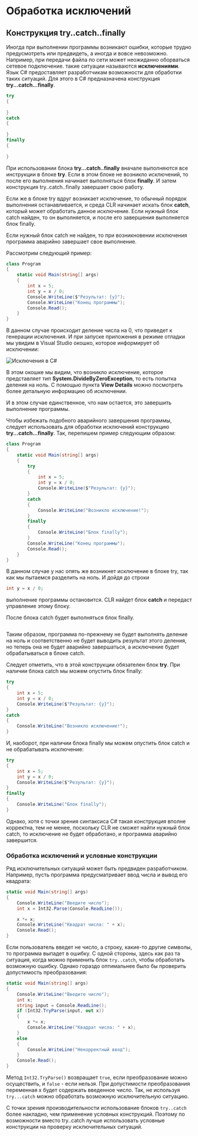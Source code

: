 # Обработка исключений

## Конструкция try..catch..finally

Иногда при выполнении программы возникают ошибки, которые трудно предусмотреть или предвидеть, а  иногда и вовсе невозможно. Например, при передачи файла по сети может неожиданно оборваться сетевое подключение. 
такие ситуации называются **исключениями**. Язык C# предоставляет разработчикам возможности для обработки таких ситуаций. Для этого 
в C# предназначена конструкция **try...catch...finally**.

```cs
try
{
    
}
catch
{
    
}
finally
{
    
}
```

При использовании блока **try...catch..finally** вначале выполняются все инструкции в блоке **try**. Если в 
этом блоке не возникло исключений, то после его выполнения начинает выполняться блок **finally**. И затем конструкция try..catch..finally 
завершает свою работу.

Если же в блоке try вдруг возникает исключение, то обычный порядок выполнения останавливается, и среда CLR 
начинает искать блок **catch**, который может обработать данное исключение. Если нужный блок 
catch найден, то он выполняется, и после его завершения выполняется блок finally.

Если нужный блок catch не найден, то при возникновении исключения программа аварийно завершает свое выполнение.

Рассмотрим следующий пример:

```cs
class Program
{
    static void Main(string[] args)
    {
        int x = 5;
        int y = x / 0;
        Console.WriteLine($"Результат: {y}");
        Console.WriteLine("Конец программы");
        Console.Read();
    }
}
```

В данном случае происходит деление числа на 0, что приведет к генерации исключения. И при запуске приложения в 
режиме отладки мы увидим в Visual Studio окошко, которое информирует об исключении:

![Исключения в C#](https://metanit.com/sharp/tutorial/./pics/2.10.png)

В этом окошке мы видим, что возникло исключение, которое представляет тип **System.DivideByZeroException**, 
то есть попытка деления на ноль. С помощью пункта **View Details** можно посмотреть более детальную информацию об исключении.

И в этом случае единственное, что нам остается, это завершить выполнение программы.

Чтобы избежать подобного аварийного завершения программы, следует использовать для обработки исключений конструкцию 
**try...catch...finally**. Так, перепишем пример следующим образом:

```cs
class Program
{
    static void Main(string[] args)
    {
        try
        {
            int x = 5;
            int y = x / 0;
            Console.WriteLine($"Результат: {y}");
        }
        catch
        {
            Console.WriteLine("Возникло исключение!");
        }
        finally
        {
            Console.WriteLine("Блок finally");
        }
        Console.WriteLine("Конец программы");
        Console.Read();
    }
}
```

В данном случае у нас опять же возникнет исключение в блоке try, так как мы пытаемся разделить на ноль. 
И дойдя до строки

```cs
int y = x / 0;
```

выполнение программы остановится. CLR найдет блок **catch** и передаст управление этому блоку.

После блока catch будет выполняться блок finally.

```

```

Таким образом, программа по-прежнему не будет выполнять деление на ноль и соответственно не будет выводить результат этого деления, 
но теперь она не будет аварийно завершаться, а исключение будет обрабатываться в блоке catch.

Следует отметить, что в этой конструкции обязателен блок **try**. При наличии блока catch мы можем опустить блок finally:

```cs
try
{
    int x = 5;
    int y = x / 0;
    Console.WriteLine($"Результат: {y}");
}
catch
{
    Console.WriteLine("Возникло исключение!");
}
```

И, наоборот, при наличии блока finally мы можем опустить блок catch и не обрабатывать исключение:

```cs
try
{
    int x = 5;
    int y = x / 0;
    Console.WriteLine($"Результат: {y}");
}
finally
{
    Console.WriteLine("Блок finally");
}
```

Однако, хотя с точки зрения синтаксиса C# такая конструкция вполне корректна, тем не менее, поскольку CLR не сможет найти нужный блок 
catch, то исключение не будет обработано, и программа аварийно завершится.

### Обработка исключений и условные конструкции

Ряд исключительных ситуаций может быть предвиден разработчиком. Например, пусть программа предусматривает ввод числа и вывод его квадрата:

```cs
static void Main(string[] args)
{
    Console.WriteLine("Введите число");
    int x = Int32.Parse(Console.ReadLine());

    x *= x;
    Console.WriteLine("Квадрат числа: " + x);
    Console.Read();
}
```

Если пользователь введет не число, а строку, какие-то другие символы, то программа выпадет в ошибку. С одной стороны, здесь как раз та ситуация, когда можно применить блок 
`try..catch`, чтобы обработать возможную ошибку. Однако гораздо оптимальнее было бы проверить допустимость преобразования:

```cs
static void Main(string[] args)
{
    Console.WriteLine("Введите число");
    int x;
    string input = Console.ReadLine();
    if (Int32.TryParse(input, out x))
    {
        x *= x;
        Console.WriteLine("Квадрат числа: " + x);
    }
    else
    {
        Console.WriteLine("Некорректный ввод");
    }
    Console.Read();
}
```

Метод `Int32.TryParse()` возвращает `true`, если преобразование можно осуществить, и `false` - если нельзя. При допустимости преобразования переменная x 
будет содержать введенное число. Так, не используя `try...catch` можно обработать возможную исключительную ситуацию.

С точки зрения производительности использование блоков `try..catch` более накладно, чем применение условных конструкций. Поэтому по возможности 
вместо try..catch лучше использовать условные конструкции на проверку исключительных ситуаций.

